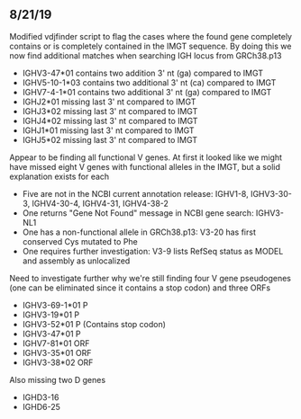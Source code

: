 ## 8/21/19

Modified vdjfinder script to flag the cases where the found gene completely contains or is completely contained
in the IMGT sequence. By doing this we now find additional matches when searching IGH locus from GRCh38.p13

* IGHV3-47*01 contains two addition 3' nt (ga) compared to IMGT
* IGHV5-10-1*03 contains two additional 3' nt (ca) compared to IMGT
* IGHV7-4-1*01 contains two additional 3' nt (ga) compared to IMGT
* IGHJ2*01 missing last 3' nt compared to IMGT
* IGHJ3*02 missing last 3' nt compared to IMGT
* IGHJ4*02 missing last 3' nt compared to IMGT
* IGHJ1*01 missing last 3' nt compared to IMGT
* IGHJ5*02 missing last 3' nt compared to IMGT

Appear to be finding all functional V genes. At first it looked like we might have missed eight V genes with functional
alleles in the IMGT, but a solid explanation exists for each

* Five are not in the NCBI current annotation release: IGHV1-8, IGHV3-30-3, IGHV4-30-4, IGHV4-31, IGHV4-38-2
* One returns "Gene Not Found" message in NCBI gene search: IGHV3-NL1
* One has a non-functional allele in GRCh38.p13: V3-20 has first conserved Cys mutated to Phe
* One requires further investigation: V3-9 lists RefSeq status as MODEL and assembly as unlocalized

Need to investigate further why we're still finding four V gene pseudogenes (one can be eliminated since it
contains a stop codon) and three ORFs

* IGHV3-69-1*01 P
* IGHV3-19*01 P
* IGHV3-52*01 P (Contains stop codon)
* IGHV3-47*01 P
* IGHV7-81*01 ORF
* IGHV3-35*01 ORF
* IGHV3-38*02 ORF 

Also missing two D genes

* IGHD3-16
* IGHD6-25
